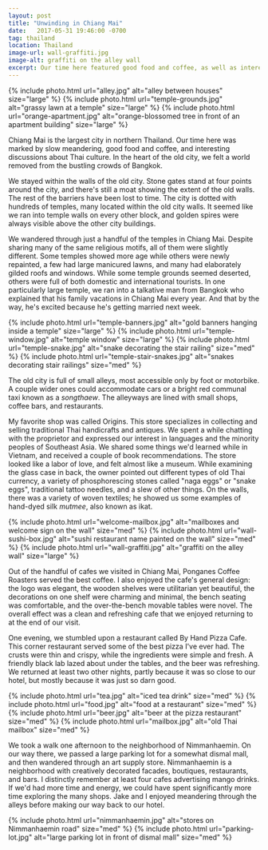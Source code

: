 ```yaml
---
layout: post
title: "Unwinding in Chiang Mai"
date:   2017-05-31 19:46:00 -0700
tag: thailand
location: Thailand
image-url: wall-graffiti.jpg
image-alt: graffiti on the alley wall
excerpt: Our time here featured good food and coffee, as well as interesting discussions about Thai culture.
---
```

<div class='img-gallery'>
{% include photo.html url="alley.jpg" alt="alley between houses" size="large" %}
{% include photo.html url="temple-grounds.jpg" alt="grassy lawn at a temple" size="large" %}
{% include photo.html url="orange-apartment.jpg" alt="orange-blossomed tree in front of an apartment building" size="large" %}
</div>

Chiang Mai is the largest city in northern Thailand. Our time here was marked by slow meandering, good food and coffee, and interesting discussions about Thai culture. In the heart of the old city, we felt a world removed from the bustling crowds of Bangkok.

We stayed within the walls of the old city. Stone gates stand at four points around the city, and there's still a moat showing the extent of the old walls. The rest of the barriers have been lost to time. The city is dotted with hundreds of temples, many located within the old city walls. It seemed like we ran into temple walls on every other block, and golden spires were always visible above the other city buildings.

We wandered through just a handful of the temples in Chiang Mai. Despite sharing many of the same religious motifs, all of them were slightly different. Some temples showed more age while others were newly repainted, a few had large manicured lawns, and many had elaborately gilded roofs and windows. While some temple grounds seemed deserted, others were full of both domestic and international tourists. In one particularly large temple, we ran into a talkative man from Bangkok who explained that his family vacations in Chiang Mai every year. And that by the way, he's excited because he's getting married next week.

<div class='img-gallery'>
{% include photo.html url="temple-banners.jpg" alt="gold banners hanging inside a temple" size="large" %}
{% include photo.html url="temple-window.jpg" alt="temple window" size="large" %}
{% include photo.html url="temple-snake.jpg" alt="snake decorating the stair railing" size="med" %}
{% include photo.html url="temple-stair-snakes.jpg" alt="snakes decorating stair railings" size="med" %}
</div>

The old city is full of small alleys, most accessible only by foot or motorbike. A couple wider ones could accommodate cars or a bright red communal taxi known as a _songthaew_. The alleyways are lined with small shops, coffee bars, and restaurants.

My favorite shop was called Origins. This store specializes in collecting and selling traditional Thai handicrafts and antiques. We spent a while chatting with the proprietor and expressed our interest in languages and the minority peoples of Southeast Asia. We shared some things we'd learned while in Vietnam, and received a couple of book recommendations. The store looked like a labor of love, and felt almost like a museum. While examining the glass case in back, the owner pointed out different types of old Thai currency, a variety of phosphorescing stones called "naga eggs" or "snake eggs", traditional tattoo needles, and a slew of other things. On the walls, there was a variety of woven textiles; he showed us some examples of hand-dyed silk _mutmee_, also known as ikat.

<div class='img-gallery'>
{% include photo.html url="welcome-mailbox.jpg" alt="mailboxes and welcome sign on the wall" size="med" %}
{% include photo.html url="wall-sushi-box.jpg" alt="sushi restaurant name painted on the wall" size="med" %}
{% include photo.html url="wall-graffiti.jpg" alt="graffiti on the alley wall" size="large" %}
</div>

Out of the handful of cafes we visited in Chiang Mai, Ponganes Coffee Roasters served the best coffee. I also enjoyed the cafe's general design: the logo was elegant, the wooden shelves were utilitarian yet beautiful, the decorations on one shelf were charming and minimal, the bench seating was comfortable, and the over-the-bench movable tables were novel. The overall effect was a clean and refreshing cafe that we enjoyed returning to at the end of our visit.

One evening, we stumbled upon a restaurant called By Hand Pizza Cafe. This corner restaurant served some of the best pizza I've ever had. The crusts were thin and crispy, while the ingredients were simple and fresh. A friendly black lab lazed about under the tables, and the beer was refreshing. We returned at least two other nights, partly because it was so close to our hotel, but mostly because it was just so darn good.

<div class='img-gallery'>
{% include photo.html url="tea.jpg" alt="iced tea drink" size="med" %}
{% include photo.html url="food.jpg" alt="food at a restaurant" size="med" %}
{% include photo.html url="beer.jpg" alt="beer at the pizza restaurant" size="med" %}
{% include photo.html url="mailbox.jpg" alt="old Thai mailbox" size="med" %}
</div>

We took a walk one afternoon to the neighborhood of Nimmanhaemin. On our way there, we passed a large parking lot for a somewhat dismal mall, and then wandered through an art supply store. Nimmanhaemin is a neighborhood with creatively decorated facades, boutiques, restaurants, and bars. I distinctly remember at least four cafes advertising mango drinks. If we'd had more time and energy, we could have spent significantly more time exploring the many shops. Jake and I enjoyed meandering through the alleys before making our way back to our hotel.

<div class='img-gallery'>
{% include photo.html url="nimmanhaemin.jpg" alt="stores on Nimmanhaemin road" size="med" %}
{% include photo.html url="parking-lot.jpg" alt="large parking lot in front of dismal mall" size="med" %}
</div>
